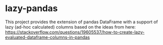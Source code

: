 # lazy-pandas
This project provides the extension of pandas DataFrame with a support of lazy (ad-hoc calculated) columns based on the ideas from here: https://stackoverflow.com/questions/19605537/how-to-create-lazy-evaluated-dataframe-columns-in-pandas

